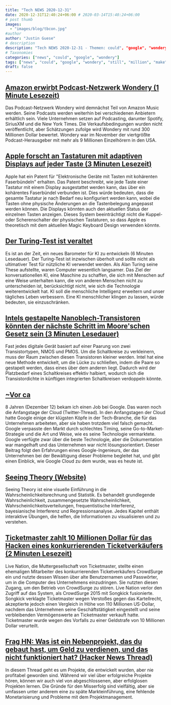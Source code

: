 ```yaml
---
title: "Tech NEWS 2020-12-31"
date: 2020-12-31T12:40:24+06:00 # 2020-03-14T15:40:24+06:00
# post thumb
images:
  - "images/blog/tbcon.jpg"
#author
author: "Justin Guese"
# description
description: "Tech NEWS 2020-12-31 - Themen: could", "google", "wondery"
# Taxonomies
categories: ["news", "could", "google", "wondery"]
tags: ["news", "could", "google", "wondery", "still", "million", "make"]
draft: false
---
```


## [Amazon erwirbt Podcast-Netzwerk Wondery (1 Minute Lesezeit)](https://techcrunch.com/2020/12/30/amazon-acquires-podcast-network-wondery//1/01000176b87b79df-277f8126-e118-40a4-8a42-4ddb069e32b9-000000/xnbJJ8_6shnEfmhBBWN8tS1KUG3Gx8KrEPix2_mmk1s=174)

 Das Podcast-Netzwerk Wondery wird demnächst Teil von Amazon Music werden. Seine Podcasts werden weiterhin bei verschiedenen Anbietern erhältlich sein. Viele Unternehmen setzen auf Podcasting, darunter Spotify, SiriusXM und die New York Times. Die Verkaufsbedingungen wurden nicht veröffentlicht, aber Schätzungen zufolge wird Wondery mit rund 300 Millionen Dollar bewertet. Wondery war im November der viertgrößte Podcast-Herausgeber mit mehr als 9 Millionen Einzelhörern in den USA.

## [Apple forscht an Tastaturen mit adaptiven Displays auf jeder Taste (3 Minuten Lesezeit)](https://www.macrumors.com/2020/12/29/apple-researching-keyboards-with-displays-on-keys//1/01000176b87b79df-277f8126-e118-40a4-8a42-4ddb069e32b9-000000/KvbOiaWuxf-R7elZnO_UFZ_qZ9K5Wm7jUN-lT19s-Yw=174)

 Apple hat ein Patent für "Elektronische Geräte mit Tasten mit kohärenten Faserbündeln" erhalten. Das Patent beschreibt, wie jede Taste einer Tastatur mit einem Display ausgestattet werden kann, das über ein kohärentes Faserbündel verbunden ist. Dies würde bedeuten, dass die gesamte Tastatur je nach Bedarf neu konfiguriert werden kann, wobei die Tasten ohne physische Änderungen an die Tastenbelegung angepasst werden können. Die Displays könnten auch den aktuellen Status der einzelnen Tasten anzeigen. Dieses System beeinträchtigt nicht die Kuppel- oder Scherenschalter der physischen Tastaturen, so dass Apple es theoretisch mit dem aktuellen Magic Keyboard Design verwenden könnte.

## [Der Turing-Test ist veraltet](https://www.fastcompany.com/90590042/turing-test-obsolete-ai-benchmark-amazon-alexa/1/01000176b87b79df-277f8126-e118-40a4-8a42-4ddb069e32b9-000000/5Crn116LpbdjSwpyOXINV1wdJQbo84GIqlWVrvRhYmw=174)

 Es ist an der Zeit, ein neues Barometer für KI zu entwickeln (6 Minuten Lesedauer). Der Turing-Test ist inzwischen überholt und sollte nicht als ultimativer Test für nützliche KI verwendet werden. Als Alan Turing seine These aufstellte, waren Computer wesentlich langsamer. Das Ziel der konversationellen KI, eine Maschine zu schaffen, die sich mit Menschen auf eine Weise unterhalten kann, die von anderen Menschen nicht zu unterscheiden ist, berücksichtigt nicht, wie sich die Technologie weiterentwickelt hat. KI soll die menschliche Intelligenz erweitern und unser tägliches Leben verbessern. Eine KI menschlicher klingen zu lassen, würde bedeuten, sie einzuschränken.

## [Intels gestapelte Nanoblech-Transistoren könnten der nächste Schritt im Moore'schen Gesetz sein (3 Minuten Lesedauer)](https://spectrum.ieee.org/nanoclast/semiconductors/devices/intels-stacked-nanosheet-transistors-could-be-the-next-step-in-moores-law/1/01000176b87b79df-277f8126-e118-40a4-8a42-4ddb069e32b9-000000/aENf12qQlXsFDBzBBfvs7ymDRZlg1QR4WRv0YHBifUY=174)

 Fast jedes digitale Gerät basiert auf einer Paarung von zwei Transistortypen, NMOS und PMOS. Um die Schaltkreise zu verkleinern, muss der Raum zwischen diesen Transistoren kleiner werden. Intel hat eine neue Methode entwickelt, um die Lücke zu schließen, indem die Paare so gestapelt werden, dass eines über dem anderen liegt. Dadurch wird der Platzbedarf eines Schaltkreises effektiv halbiert, wodurch sich die Transistordichte in künftigen integrierten Schaltkreisen verdoppeln könnte.

## [~Vor ca](https://twitter.com/MohapatraHemant/status/1343969802080030720?s=20/1/01000176b87b79df-277f8126-e118-40a4-8a42-4ddb069e32b9-000000/1cFUBb7h3qTflxiNdNcGJI77OAeq8NKJgnhVp9NZFUg=174)

 8 Jahren (Dezember 12) bekam ich einen Job bei Google. Das waren noch die Anfangstage der Cloud (Twitter-Thread). In den Anfangstagen der Cloud hatte Google einige der klügsten Köpfe in der Tech-Branche, die für das Unternehmen arbeiteten, aber sie haben trotzdem viel falsch gemacht. Google verpasste den Markt durch schlechtes Timing, seine Go-to-Market-Strategie und die Art und Weise, wie es seine Technologie vermarktete. Google verfügte zwar über die beste Technologie, aber die Dokumentation war mangelhaft und das Unternehmen war nicht lösungsorientiert. Dieser Beitrag folgt den Erfahrungen eines Google-Ingenieurs, der das Unternehmen bei der Bewältigung dieser Probleme begleitet hat, und gibt einen Einblick, wie Google Cloud zu dem wurde, was es heute ist.

## [Seeing Theory (Website)](https://seeing-theory.brown.edu//1/01000176b87b79df-277f8126-e118-40a4-8a42-4ddb069e32b9-000000/e5RY6RA-auoC2lZ4O7To3VrIqigE1KbHcYbwC5nAUts=174)

 Seeing Theory ist eine visuelle Einführung in die Wahrscheinlichkeitsrechnung und Statistik. Es behandelt grundlegende Wahrscheinlichkeit, zusammengesetzte Wahrscheinlichkeit, Wahrscheinlichkeitsverteilungen, frequentistische Interferenz, bayesianische Interferenz und Regressionsanalyse. Jedes Kapitel enthält interaktive Übungen, die helfen, die Informationen zu visualisieren und zu verstehen.

## [Ticketmaster zahlt 10 Millionen Dollar für das Hacken eines konkurrierenden Ticketverkäufers (2 Minuten Lesezeit)](https://www.theverge.com/2020/12/30/22206955/ticketmaster-songkick-crowdsurge-hacking-deferred-prosecution-fine/1/01000176b87b79df-277f8126-e118-40a4-8a42-4ddb069e32b9-000000/oWPVALVCQZleUAz_8AMa-DHpKYPFrWPRM2a8F4-K1Mk=174)

 Live Nation, die Muttergesellschaft von Ticketmaster, stellte einen ehemaligen Mitarbeiter des konkurrierenden Ticketverkäufers CrowdSurge ein und nutzte dessen Wissen über alte Benutzernamen und Passwörter, um in die Computer des Unternehmens einzudringen. Sie nutzten diesen Zugang, um den Betrieb von CrowdSurge zu stören. Live Nation verlor den Zugriff auf das System, als CrowdSurge 2015 mit Songkick fusionierte. Songkick verklagte Ticketmaster wegen Verstoßes gegen das Kartellrecht, akzeptierte jedoch einen Vergleich in Höhe von 110 Millionen US-Dollar, nachdem das Unternehmen seine Geschäftstätigkeit eingestellt und seine verbleibenden Vermögenswerte an Ticketmaster verkauft hatte. Ticketmaster wurde wegen des Vorfalls zu einer Geldstrafe von 10 Millionen Dollar verurteilt.

## [Frag HN: Was ist ein Nebenprojekt, das du gebaut hast, um Geld zu verdienen, und das nicht funktioniert hat? (Hacker News Thread)](https://news.ycombinator.com/item?id=25580637/1/01000176b87b79df-277f8126-e118-40a4-8a42-4ddb069e32b9-000000/EIdUvHJz89EyKkYPeWU36p48cIPIog0zl9gH_rm9i-I=174)

 In diesem Thread geht es um Projekte, die entwickelt wurden, aber nie profitabel geworden sind. Während wir viel über erfolgreiche Projekte hören, können wir auch viel von abgeschlossenen, aber erfolglosen Projekten lernen. Die Gründe für den Misserfolg sind vielfältig, aber sie umfassen unter anderem eine zu späte Markteinführung, eine fehlende Monetarisierung und Probleme mit dem Projektmanagement.

